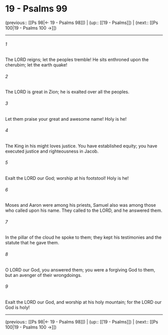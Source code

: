 # 19 - Psalms 99

(previous:: [[Ps 98|← 19 - Psalms 98]]) | (up:: [[19 - Psalms]]) | (next:: [[Ps 100|19 - Psalms 100 →]])

***


###### 1 
The LORD reigns; let the peoples tremble! He sits enthroned upon the cherubim; let the earth quake! 

###### 2 
The LORD is great in Zion; he is exalted over all the peoples. 

###### 3 
Let them praise your great and awesome name! Holy is he! 

###### 4 
The King in his might loves justice. You have established equity; you have executed justice and righteousness in Jacob. 

###### 5 
Exalt the LORD our God; worship at his footstool! Holy is he! 

###### 6 
Moses and Aaron were among his priests, Samuel also was among those who called upon his name. They called to the LORD, and he answered them. 

###### 7 
In the pillar of the cloud he spoke to them; they kept his testimonies and the statute that he gave them. 

###### 8 
O LORD our God, you answered them; you were a forgiving God to them, but an avenger of their wrongdoings. 

###### 9 
Exalt the LORD our God, and worship at his holy mountain; for the LORD our God is holy!

***

(previous:: [[Ps 98|← 19 - Psalms 98]]) | (up:: [[19 - Psalms]]) | (next:: [[Ps 100|19 - Psalms 100 →]])
